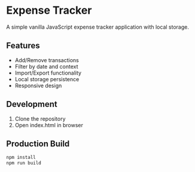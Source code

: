 # Expense Tracker

A simple vanilla JavaScript expense tracker application with local storage.

## Features
- Add/Remove transactions
- Filter by date and context
- Import/Export functionality
- Local storage persistence
- Responsive design

## Development
1. Clone the repository
2. Open index.html in browser

## Production Build
```bash
npm install
npm run build
```